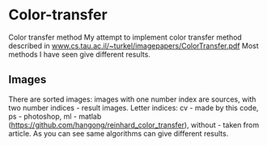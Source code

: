 # Color-transfer
Color transfer method
My attempt to implement color transfer method described in www.cs.tau.ac.il/~turkel/imagepapers/ColorTransfer.pdf
Most methods I have seen give different results.
## Images
There are sorted images: images with one number index are sources, with two number indices - result images.
Letter indices: cv - made by this code, ps - photoshop, ml - matlab (https://github.com/hangong/reinhard_color_transfer), without - taken from article.
As you can see same algorithms can give different results.